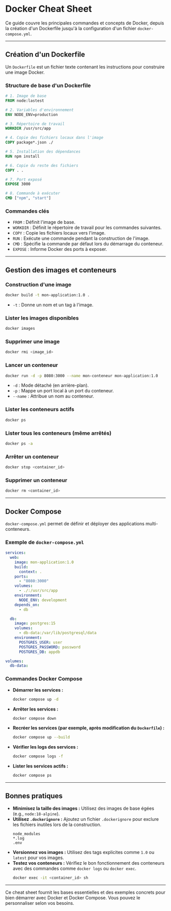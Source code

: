 # Docker Cheat Sheet

Ce guide couvre les principales commandes et concepts de Docker, depuis la création d'un Dockerfile jusqu'à la configuration d'un fichier `docker-compose.yml`.

---

## Création d'un Dockerfile

Un `Dockerfile` est un fichier texte contenant les instructions pour construire une image Docker.

### Structure de base d'un Dockerfile
```Dockerfile
# 1. Image de base
FROM node:lastest

# 2. Variables d'environnement
ENV NODE_ENV=production

# 3. Répertoire de travail
WORKDIR /usr/src/app

# 4. Copie des fichiers locaux dans l'image
COPY package*.json ./

# 5. Installation des dépendances
RUN npm install

# 6. Copie du reste des fichiers
COPY . .

# 7. Port exposé
EXPOSE 3000

# 8. Commande à exécuter
CMD ["npm", "start"]
```

### Commandes clés
- `FROM` : Définit l'image de base.
- `WORKDIR` : Définit le répertoire de travail pour les commandes suivantes.
- `COPY` : Copie les fichiers locaux vers l'image.
- `RUN` : Exécute une commande pendant la construction de l'image.
- `CMD` : Spécifie la commande par défaut lors du démarrage du conteneur.
- `EXPOSE` : Informe Docker des ports à exposer.

---

## Gestion des images et conteneurs

### Construction d'une image
```bash
docker build -t mon-application:1.0 .
```
- `-t` : Donne un nom et un tag à l'image.

### Lister les images disponibles
```bash
docker images
```

### Supprimer une image
```bash
docker rmi <image_id>
```

### Lancer un conteneur
```bash
docker run -d -p 8080:3000 --name mon-conteneur mon-application:1.0
```
- `-d` : Mode détaché (en arrière-plan).
- `-p` : Mappe un port local à un port du conteneur.
- `--name` : Attribue un nom au conteneur.

### Lister les conteneurs actifs
```bash
docker ps
```

### Lister tous les conteneurs (même arrêtés)
```bash
docker ps -a
```

### Arrêter un conteneur
```bash
docker stop <container_id>
```

### Supprimer un conteneur
```bash
docker rm <container_id>
```

---

## Docker Compose

`docker-compose.yml` permet de définir et déployer des applications multi-conteneurs.

### Exemple de `docker-compose.yml`
```yaml
services:
  web:
    image: mon-application:1.0
    build:
      context: .
    ports:
      - "8080:3000"
    volumes:
      - ./:/usr/src/app
    environment:
      NODE_ENV: development
    depends_on:
      - db

  db:
    image: postgres:15
    volumes:
      - db-data:/var/lib/postgresql/data
    environment:
      POSTGRES_USER: user
      POSTGRES_PASSWORD: password
      POSTGRES_DB: appdb

volumes:
  db-data:
```

### Commandes Docker Compose
- **Démarrer les services :**
  ```bash
  docker compose up -d
  ```
  
- **Arrêter les services :**
  ```bash
  docker compose down
  ```

- **Recréer les services (par exemple, après modification du `Dockerfile`) :**
  ```bash
  docker compose up --build
  ```

- **Vérifier les logs des services :**
  ```bash
  docker compose logs -f
  ```

- **Lister les services actifs :**
  ```bash
  docker compose ps
  ```

---

## Bonnes pratiques

- **Minimisez la taille des images :** Utilisez des images de base égées (e.g., `node:18-alpine`).
- **Utilisez `.dockerignore` :** Ajoutez un fichier `.dockerignore` pour exclure les fichiers inutiles lors de la construction.
  ```
  node_modules
  *.log
  .env
  ```
- **Versionnez vos images :** Utilisez des tags explicites comme `1.0` ou `latest` pour vos images.
- **Testez vos conteneurs :** Vérifiez le bon fonctionnement des conteneurs avec des commandes comme `docker logs` ou `docker exec`.
  ```bash
  docker exec -it <container_id> sh
  ```

---

Ce cheat sheet fournit les bases essentielles et des exemples concrets pour bien démarrer avec Docker et Docker Compose. Vous pouvez le personnaliser selon vos besoins.


